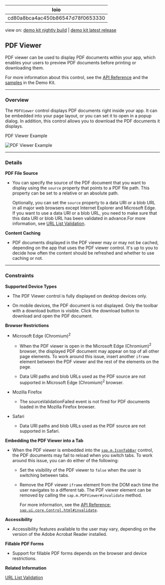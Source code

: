 <!-- loiocd80a8bca4ac450b86547d78f0653330 -->

| loio |
| -----|
| cd80a8bca4ac450b86547d78f0653330 |

<div id="loio">

view on: [demo kit nightly build](https://openui5nightly.hana.ondemand.com/#/topic/cd80a8bca4ac450b86547d78f0653330) | [demo kit latest release](https://openui5.hana.ondemand.com/#/topic/cd80a8bca4ac450b86547d78f0653330)</div>

## PDF Viewer

PDF viewer can be used to display PDF documents within your app, which enables your users to preview PDF documents before printing or downloading them.

For more information about this control, see the [API Reference](https://openui5.hana.ondemand.com/#docs/api/symbols/sap.m.PDFViewer.html) and the [samples](https://openui5.hana.ondemand.com/explored.html#/entity/sap.m.PDFViewer/samples) in the Demo Kit.

***

<a name="loiocd80a8bca4ac450b86547d78f0653330__section_eqr_vr3_yz"/>

### Overview

The `PDFViewer` control displays PDF documents right inside your app. It can be embedded into your page layout, or you can set it to open in a popup dialog. In addition, this control allows you to download the PDF documents it displays.

   
  
<a name="loiocd80a8bca4ac450b86547d78f0653330__fig_epr_skx_31b"/>PDF Viewer Example

 ![PDF Viewer Example](loioc4692b3bfc554c33ac2aa0af59b592db_LowRes.png "PDF Viewer Example") 

***

<a name="loiocd80a8bca4ac450b86547d78f0653330__section_xwt_xr3_yz"/>

### Details

**PDF File Source**

-   You can specify the source of the PDF document that you want to display using the `source` property that points to a PDF file path. This property can be set to a relative or an absolute path.

    Optionally, you can set the `source` property to a data URI or a blob URL in all major web browsers except Internet Explorer and Microsoft Edge. If you want to use a data URI or a blob URL, you need to make sure that this data URI or blob URL has been validated in advance.For more information, see [URL List Validation](URL_List_Validation_91f3768.md).


**Content Caching**

-   PDF documents displayed in the PDF viewer may or may not be cached, depending on the app that uses the PDF viewer control. It's up to you to decide how often the content should be refreshed and whether to use caching or not.


***

<a name="loiocd80a8bca4ac450b86547d78f0653330__section_j2j_csg_h1b"/>

### Constraints

**Supported Device Types**

-   The PDF Viewer control is fully displayed on desktop devices only.

-   On mobile devices, the PDF document is not displayed. Only the toolbar with a download button is visible. Click the download button to download and open the PDF document.


**Browser Restrictions**

-   Microsoft Edge \(Chromium\)<sup>2</sup>

    -   When the PDF viewer is open in the Microsoft Edge \(Chromium\)<sup>2</sup> browser, the displayed PDF document may appear on top of all other page elements. To work around this issue, insert another `iframe` element between the PDF viewer and the rest of the elements on the page.

    -   Data URI paths and blob URLs used as the PDF source are not supported in Microsoft Edge \(Chromium\)<sup>2</sup> browser.


-   Mozilla Firefox

    -   The sourceValidationFailed event is not fired for PDF documents loaded in the Mozilla Firefox browser.


-   Safari

    -   Data URI paths and blob URLs used as the PDF source are not supported in Safari.



**Embedding the PDF Viewer into a Tab**

-   When the PDF viewer is embedded into the [`sap.m.IconTabBar`](https://openui5.hana.ondemand.com/#docs/api/symbols/sap.m.IconTabBar) control, the PDF documents may fail to reload when you switch tabs. To work around this issue, you can do either of the following:

    -   Set the visibility of the PDF viewer to `false` when the user is switching between tabs.

    -   Remove the PDF viewer `iframe` element from the DOM each time the user navigates to a different tab. The PDF viewer element can be removed by calling the `sap.m.PDFViewer#invalidate` method.

        For more information, see the [API Reference: `sap.ui.core.Control.html#invalidate`](https://openui5.hana.ondemand.com/#/api/sap.m.PDFViewer/methods/invalidate).



**Accessibility**

-   Accessibility features available to the user may vary, depending on the version of the Adobe Acrobat Reader installed.


**Fillable PDF Forms**

-   Support for fillable PDF forms depends on the browser and device restrictions.


**Related Information**  


[URL List Validation](URL_List_Validation_91f3768.md "The OpenUI5 framework provides a client-side API to manage allowed URLs using the URLListValidator. It can be used to validate arbitrary URLs.")

